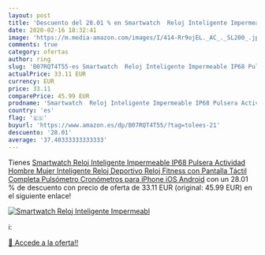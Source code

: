 ```yaml
---
layout: post
title: 'Descuento del 28.01 % en Smartwatch  Reloj Inteligente Impermeabl'
date: 2020-02-16 18:32:41
image: 'https://m.media-amazon.com/images/I/414-Rr9ojEL._AC_._SL200_.jpg'
comments: true
category: ofertas
author: ring
slug: 'B07RQT4T55-es Smartwatch  Reloj Inteligente Impermeable IP68 Pulsera Actividad Hombre Mujer  Inteligente Reloj Deportivo Reloj Fitness con Pantalla Táctil Completa Pulsómetro Cronómetros para iPhone iOS Android'
actualPrice: 33.11 EUR
currency: EUR
price: 33.11
comparePrice: 45.99 EUR
prodname: 'Smartwatch  Reloj Inteligente Impermeable IP68 Pulsera Actividad Hombre Mujer  Inteligente Reloj Deportivo Reloj Fitness con Pantalla Táctil Completa Pulsómetro Cronómetros para iPhone iOS Android'
country: 'es'
flag: '🇪🇸'
buyurl: 'https://www.amazon.es/dp/B07RQT4T55/?tag=tolees-21'
descuento: '28.01'
average: '37.40333333333333'
---
```


Tienes [Smartwatch  Reloj Inteligente Impermeable IP68 Pulsera Actividad Hombre Mujer  Inteligente Reloj Deportivo Reloj Fitness con Pantalla Táctil Completa Pulsómetro Cronómetros para iPhone iOS Android](https://www.amazon.es/dp/B07RQT4T55/?tag=tolees-21) con un 28.01 % de descuento con precio de oferta de 33.11 EUR (original: 45.99 EUR) en el siguiente enlace!

[![Smartwatch  Reloj Inteligente Impermeabl](https://m.media-amazon.com/images/I/414-Rr9ojEL._AC_._SL200_.jpg)](https://www.amazon.es/dp/B07RQT4T55/?tag=tolees-21)

ℹ️:


[🛒 Accede a la oferta!!](https://www.amazon.es/dp/B07RQT4T55/?tag=tolees-21)

